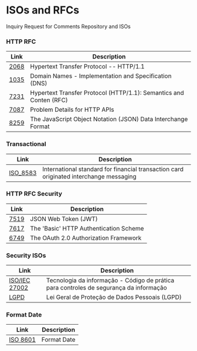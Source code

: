 # ISOs and RFCs
Inquiry Request for Comments Repository and ISOs

### HTTP RFC
| Link | Description |
| ------ | ----------- |
| [2068](https://datatracker.ietf.org/doc/html/rfc2616)   | Hypertext Transfer Protocol -- HTTP/1.1 |,
| [1035](https://datatracker.ietf.org/doc/html/rfc1035)   | Domain Names - Implementation and Specification (DNS) |,
| [7231](https://datatracker.ietf.org/doc/html/rfc7231)   | Hypertext Transfer Protocol (HTTP/1.1): Semantics and Conten (RFC) |,
| [7087](https://datatracker.ietf.org/doc/html/rfc7807)   | Problem Details for HTTP APIs |,
| [8259](https://datatracker.ietf.org/doc/html/rfc8259)   | The JavaScript Object Notation (JSON) Data Interchange Format |,

### Transactional
| Link | Description |
| ------ | ----------- |
| [ISO_8583](https://pt.wikipedia.org/wiki/ISO_8583)   | International standard for financial transaction card originated interchange messaging|,


### HTTP RFC Security
| Link | Description |
| ------ | ----------- |
| [7519](https://datatracker.ietf.org/doc/html/rfc7519)   |  JSON Web Token (JWT) |,
| [7617](https://datatracker.ietf.org/doc/html/rfc7617)   |  The 'Basic' HTTP Authentication Scheme |,
| [6749](https://datatracker.ietf.org/doc/html/rfc6749)   |  The OAuth 2.0 Authorization Framework |,

### Security ISOs
| Link | Description |
| ------ | ----------- |
| [ISO/IEC 27002](http://www.professordiovani.com.br/AdmRedes/NBRISO-IEC27002.pdf)   | Tecnologia da informação - Código de prática para controles de segurança da informação |,
| [LGPD](https://www.planalto.gov.br/ccivil_03/_ato2015-2018/2018/lei/l13709.htm)   | Lei Geral de Proteção de Dados Pessoais (LGPD) |,


### Format Date
| Link | Description |
| ------ | ----------- |
| [ISO 8601](https://fits.gsfc.nasa.gov/iso-time.html#:~:text=International%20Standard%20ISO%208601%20specifies,portability%20of%20computer%20user%20interfaces.)   | Format Date |,
